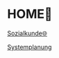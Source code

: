 # HOME🌴

[Sozialkunde🌐](https://ts13b.github.io/sozialkunde)

[Systemplanung](https://ts13b.github.io/systemplanung)

